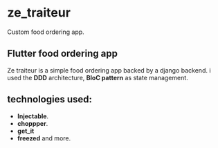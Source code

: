 # ze_traiteur

Custom food ordering app.
## Flutter food ordering app
Ze traiteur is a simple food ordering app backed by a django backend.
i used the **DDD** architecture, **BloC pattern** as state management.

## technologies used:

 -  **Injectable**.
 -  **choppper**.
 -  **get_it**
 -  **freezed** and more.


